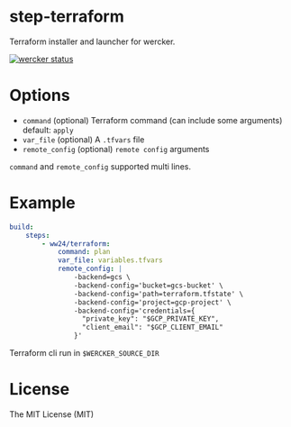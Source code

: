 # step-terraform

Terraform installer and launcher for wercker.

[![wercker status](https://app.wercker.com/status/df76928d3517477b1bfc1557ae764114/s/master "wercker status")](https://app.wercker.com/project/bykey/df76928d3517477b1bfc1557ae764114)

# Options

- `command` (optional) Terraform command (can include some arguments) default: `apply`
- `var_file` (optional) A `.tfvars` file
- `remote_config` (optional) `remote config` arguments

`command` and `remote_config` supported multi lines.

# Example

```yaml
build:
    steps:
        - ww24/terraform:
            command: plan
            var_file: variables.tfvars
            remote_config: |
                -backend=gcs \
                -backend-config='bucket=gcs-bucket' \
                -backend-config='path=terraform.tfstate' \
                -backend-config='project=gcp-project' \
                -backend-config='credentials={
                  "private_key": "$GCP_PRIVATE_KEY",
                  "client_email": "$GCP_CLIENT_EMAIL"
                }'
```

Terraform cli run in `$WERCKER_SOURCE_DIR`

# License

The MIT License (MIT)
